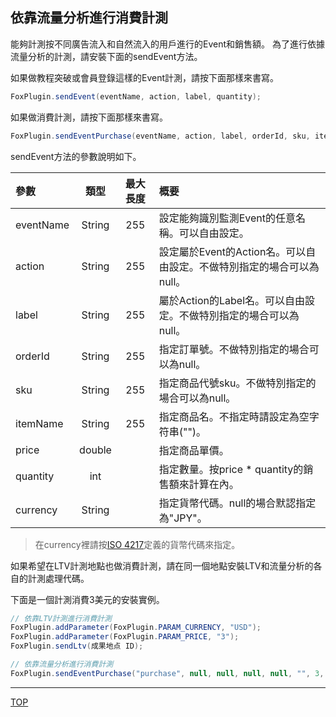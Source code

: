 ## 依靠流量分析進行消費計測
能夠計測按不同廣告流入和自然流入的用戶進行的Event和銷售額。
為了進行依據流量分析的計測，請安裝下面的sendEvent方法。

如果做教程突破或會員登錄這樣的Event計測，請按下面那樣來書寫。

```cs
FoxPlugin.sendEvent(eventName, action, label, quantity);
```

如果做消費計測，請按下面那樣來書寫。

```cs
FoxPlugin.sendEventPurchase(eventName, action, label, orderId, sku, itemName, price, quantity, currency);
```

sendEvent方法的參數說明如下。

|參數|類型|最大長度|概要|
|:------|:------:|:------:|:------|
|eventName|String|255|設定能夠識別監測Event的任意名稱。可以自由設定。|
|action|String|255|設定屬於Event的Action名。可以自由設定。不做特別指定的場合可以為null。|
|label|String|255|屬於Action的Label名。可以自由設定。不做特別指定的場合可以為null。|
|orderId|String|255|指定訂單號。不做特別指定的場合可以為null。|
|sku|String|255|指定商品代號sku。不做特別指定的場合可以為null。|
|itemName|String|255|指定商品名。不指定時請設定為空字符串("")。|
|price|double||指定商品單價。|
|quantity|int||指定數量。按price * quantity的銷售額來計算在內。|
|currency|String||指定貨幣代碼。null的場合默認指定為"JPY"。|

> 在currency裡請按[ISO 4217](http://ja.wikipedia.org/wiki/ISO_4217)定義的貨幣代碼來指定。

如果希望在LTV計測地點也做消費計測，請在同一個地點安裝LTV和流量分析的各自的計測處理代碼。

下面是一個計測消費3美元的安裝實例。

```cs
// 依靠LTV計測進行消費計測
FoxPlugin.addParameter(FoxPlugin.PARAM_CURRENCY, "USD");
FoxPlugin.addParameter(FoxPlugin.PARAM_PRICE, "3");
FoxPlugin.sendLtv(成果地点 ID);

// 依靠流量分析進行消費計測
FoxPlugin.sendEventPurchase("purchase", null, null, null, null, "", 3, 1, "USD");
```

---
[TOP](/lang/zh-tw/README.md)
